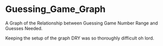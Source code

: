 # Guessing_Game_Graph
A Graph of the Relationship between Guessing Game Number Range and Guesses Needed.


Keeping the setup of the graph DRY was so thoroughly difficult oh lord.
